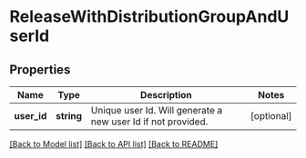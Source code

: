 # ReleaseWithDistributionGroupAndUserId

## Properties
Name | Type | Description | Notes
------------ | ------------- | ------------- | -------------
**user_id** | **string** | Unique user Id.  Will generate a new user Id if not provided. | [optional] 

[[Back to Model list]](../README.md#documentation-for-models) [[Back to API list]](../README.md#documentation-for-api-endpoints) [[Back to README]](../README.md)


